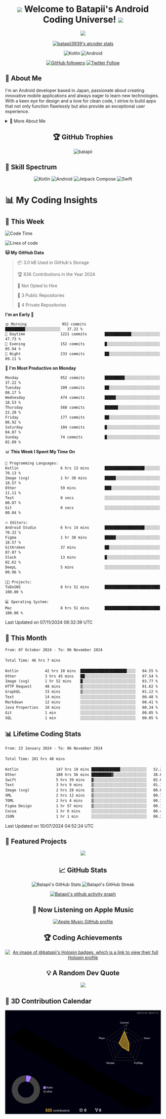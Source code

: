 <h1 align="center">
  <img src="https://media.giphy.com/media/hvRJCLFzcasrR4ia7z/giphy.gif" width="28">
  Welcome to Batapii's Android Coding Universe!
  <img src="https://media.giphy.com/media/hvRJCLFzcasrR4ia7z/giphy.gif" width="28">
</h1>

<p align="center">
  <img src="https://readme-typing-svg.herokuapp.com/?lines=Android+Developer+in+Japan;Always%20learning%20new%20things&font=Fira%20Code&center=true&width=440&height=45&color=f75c7e&vCenter=true&size=22">
</p>

<div align="center">

[![batapii3939's atcoder stats](https://atcoder-readme-stats.vercel.app/stats/batapii3939?theme=dark&show_history=5&width=450)](https://github.com/iwbc-mzk/atcoder-readme-stats)

![Kotlin](https://img.shields.io/badge/Kotlin-★☆☆☆☆☆☆☆☆☆-brightgreen)
![Android](https://img.shields.io/badge/Android-★☆☆☆☆☆☆☆☆☆-brightgreen)

  
[![GitHub followers](https://img.shields.io/github/followers/batapii?style=social)](https://github.com/batapii)
[![Twitter Follow](https://img.shields.io/twitter/follow/batapii?style=social)](https://twitter.com/batapii3939)

</div>

## 🚀 About Me
I'm an Android developer based in Japan, passionate about creating innovative mobile applications and always eager to learn new technologies. With a keen eye for design and a love for clean code, I strive to build apps that not only function flawlessly but also provide an exceptional user experience.

<details>
<summary>🌟 More About Me</summary>

- 🔭 I'm currently working on revolutionizing mobile productivity apps
- 🌱 I'm currently learning Kotlin Multiplatform and Jetpack Compose
- 👯 I'm looking to collaborate on open-source Android projects

</details>

<h2 align="center">🏆 GitHub Trophies</h2>
<p align="center">
  <img src="https://github-profile-trophy.vercel.app/?username=batapii&theme=nord&column=7&no-frame=true&no-bg=true&rank=SECRET,SSS,SS,S,AAA,AA,A,B,C,?" alt="batapii" />
</p>

## 🌈 Skill Spectrum

<div align="center">

![Kotlin](https://img.shields.io/badge/Kotlin-0095D5?style=for-the-badge&logo=kotlin&logoColor=white)
![Android](https://img.shields.io/badge/Android-3DDC84?style=for-the-badge&logo=android&logoColor=white)
![Jetpack Compose](https://img.shields.io/badge/Jetpack%20Compose-4285F4?style=for-the-badge&logo=jetpackcompose&logoColor=white)
![Swift](https://img.shields.io/badge/Swift-FA7343?style=for-the-badge&logo=swift&logoColor=white)

</div>


# 📊 My Coding Insights

## 📅 This Week
<!--START_SECTION:waka-week-->
![Code Time](http://img.shields.io/badge/Code%20Time-285%20hrs%203%20mins-blue)

![Lines of code](https://img.shields.io/badge/From%20Hello%20World%20I%27ve%20Written-195.5%20thousand%20lines%20of%20code-blue)

**🐱 My GitHub Data** 

> 📦 3.0 kB Used in GitHub's Storage 
 > 
> 🏆 836 Contributions in the Year 2024
 > 
> 🚫 Not Opted to Hire
 > 
> 📜 3 Public Repositories 
 > 
> 🔑 4 Private Repositories 
 > 
**I'm an Early 🐤** 

```text
🌞 Morning                952 commits         █████████░░░░░░░░░░░░░░░░   37.22 % 
🌆 Daytime                1221 commits        ████████████░░░░░░░░░░░░░   47.73 % 
🌃 Evening                152 commits         █░░░░░░░░░░░░░░░░░░░░░░░░   05.94 % 
🌙 Night                  233 commits         ██░░░░░░░░░░░░░░░░░░░░░░░   09.11 % 
```
📅 **I'm Most Productive on Monday** 

```text
Monday                   952 commits         █████████░░░░░░░░░░░░░░░░   37.22 % 
Tuesday                  209 commits         ██░░░░░░░░░░░░░░░░░░░░░░░   08.17 % 
Wednesday                474 commits         █████░░░░░░░░░░░░░░░░░░░░   18.53 % 
Thursday                 568 commits         ██████░░░░░░░░░░░░░░░░░░░   22.20 % 
Friday                   177 commits         ██░░░░░░░░░░░░░░░░░░░░░░░   06.92 % 
Saturday                 104 commits         █░░░░░░░░░░░░░░░░░░░░░░░░   04.07 % 
Sunday                   74 commits          █░░░░░░░░░░░░░░░░░░░░░░░░   02.89 % 
```


📊 **This Week I Spent My Time On** 

```text
💬 Programming Languages: 
Kotlin                   6 hrs 13 mins       ██████████████████░░░░░░░   70.13 % 
Image (svg)              1 hr 38 mins        █████░░░░░░░░░░░░░░░░░░░░   18.57 % 
Other                    59 mins             ███░░░░░░░░░░░░░░░░░░░░░░   11.11 % 
Text                     0 secs              ░░░░░░░░░░░░░░░░░░░░░░░░░   00.07 % 
Git                      0 secs              ░░░░░░░░░░░░░░░░░░░░░░░░░   00.04 % 

🔥 Editors: 
Android Studio           6 hrs 14 mins       ██████████████████░░░░░░░   70.32 % 
Figma                    1 hr 38 mins        █████░░░░░░░░░░░░░░░░░░░░   18.57 % 
GitKraken                37 mins             ██░░░░░░░░░░░░░░░░░░░░░░░   07.07 % 
Slack                    13 mins             █░░░░░░░░░░░░░░░░░░░░░░░░   02.62 % 
DeepL                    5 mins              ░░░░░░░░░░░░░░░░░░░░░░░░░   00.96 % 

🐱‍💻 Projects: 
ToDoSNS                  8 hrs 51 mins       █████████████████████████   100.00 % 

💻 Operating System: 
Mac                      8 hrs 51 mins       █████████████████████████   100.00 % 
```


 Last Updated on 07/11/2024 06:32:39 UTC
<!--END_SECTION:waka-week-->

## 📅 This Month
<!--START_SECTION:wakamonth-->

```txt
From: 07 October 2024 - To: 06 November 2024

Total Time: 46 hrs 7 mins

Kotlin            42 hrs 10 mins  █████████████████████░░░░   84.55 %
Other             3 hrs 45 mins   ██░░░░░░░░░░░░░░░░░░░░░░░   07.54 %
Image (svg)       1 hr 52 mins    █░░░░░░░░░░░░░░░░░░░░░░░░   03.77 %
HTTP Request      48 mins         ▒░░░░░░░░░░░░░░░░░░░░░░░░   01.62 %
GraphQL           33 mins         ▒░░░░░░░░░░░░░░░░░░░░░░░░   01.12 %
Text              14 mins         ░░░░░░░░░░░░░░░░░░░░░░░░░   00.48 %
Markdown          12 mins         ░░░░░░░░░░░░░░░░░░░░░░░░░   00.41 %
Java Properties   10 mins         ░░░░░░░░░░░░░░░░░░░░░░░░░   00.34 %
Git               1 min           ░░░░░░░░░░░░░░░░░░░░░░░░░   00.05 %
SQL               1 min           ░░░░░░░░░░░░░░░░░░░░░░░░░   00.05 %
```

<!--END_SECTION:wakamonth-->

## 📊 Lifetime Coding Stats

<!--START_SECTION:wakaalltime-->

```txt
From: 23 January 2024 - To: 06 November 2024

Total Time: 281 hrs 48 mins

Kotlin                 147 hrs 19 mins █████████████░░░░░░░░░░░░   52.28 %
Other                  108 hrs 56 mins █████████▓░░░░░░░░░░░░░░░   38.66 %
Swift                  5 hrs 39 mins   ▓░░░░░░░░░░░░░░░░░░░░░░░░   02.01 %
Text                   3 hrs 9 mins    ▒░░░░░░░░░░░░░░░░░░░░░░░░   01.12 %
Image (svg)            2 hrs 28 mins   ▒░░░░░░░░░░░░░░░░░░░░░░░░   00.88 %
XML                    2 hrs 12 mins   ▒░░░░░░░░░░░░░░░░░░░░░░░░   00.78 %
TOML                   2 hrs 4 mins    ▒░░░░░░░░░░░░░░░░░░░░░░░░   00.74 %
Figma Design           1 hr 57 mins    ▒░░░░░░░░░░░░░░░░░░░░░░░░   00.70 %
Cocoa                  1 hr 6 mins     ░░░░░░░░░░░░░░░░░░░░░░░░░   00.40 %
JSON                   1 hr 1 min      ░░░░░░░░░░░░░░░░░░░░░░░░░   00.36 %
```

<!--END_SECTION:wakaalltime-->

Last Updated on 10/07/2024 04:52:24 UTC

## 🌟 Featured Projects

<div align="center">
  <a href="https://github.com/batapii/ToDoSNS">
    <img src="https://github-readme-stats.vercel.app/api/pin/?username=batapii&repo=ToDoSNS&theme=radical" />
  </a>

## 📈 GitHub Stats

<div align="center">
  <img src="https://github-readme-stats.vercel.app/api?username=batapii&show_icons=true&theme=radical" alt="Batapii's GitHub Stats" />
  <img src="https://github-readme-streak-stats.herokuapp.com/?user=batapii&theme=radical" alt="Batapii's GitHub Streak" />
  
[![Batapii's github activity graph](https://github-readme-activity-graph.vercel.app/graph?username=batapii&theme=react-dark)](https://github.com/ashutosh00710/github-readme-activity-graph)
</div>

## 🎵 Now Listening on Apple Music

<div align="center">
  
[![Apple Music GitHub profile](https://music-profile.rayriffy.com/theme/dark.svg?uid=001005.6598667d2ffd4a10a4f429edd0ba24c4.1156)](https://github.com/rayriffy/apple-music-github-profile)

</div>


## 🏆 Coding Achievements

<div align="center">

[![An image of @batapii's Holopin badges, which is a link to view their full Holopin profile](https://holopin.me/batapii)](https://holopin.io/@batapii)

</div>

## 💡 A Random Dev Quote

<div align="center">

![](https://quotes-github-readme.vercel.app/api?type=horizontal&theme=radical)

</div>

</div>

## 🚀 3D Contribution Calendar

<div align="center">
  
![](./profile-3d-contrib/profile-night-rainbow.svg)

</div>
